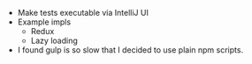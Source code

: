 * Make tests executable via IntelliJ UI
* Example impls
    * Redux
    * Lazy loading
* I found gulp is so slow that I decided to use plain npm scripts.
